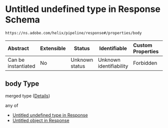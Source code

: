 # Untitled undefined type in Response Schema

```txt
https://ns.adobe.com/helix/pipeline/response#/properties/body
```




| Abstract            | Extensible | Status         | Identifiable            | Custom Properties | Additional Properties | Access Restrictions | Defined In                                                            |
| :------------------ | ---------- | -------------- | ----------------------- | :---------------- | --------------------- | ------------------- | --------------------------------------------------------------------- |
| Can be instantiated | No         | Unknown status | Unknown identifiability | Forbidden         | Allowed               | none                | [response.schema.json\*](response.schema.json "open original schema") |

## body Type

merged type ([Details](response-properties-body.md))

any of

-   [Untitled undefined type in Response](response-properties-body-anyof-0.md "check type definition")
-   [Untitled object in Response](response-properties-body-anyof-1.md "check type definition")
